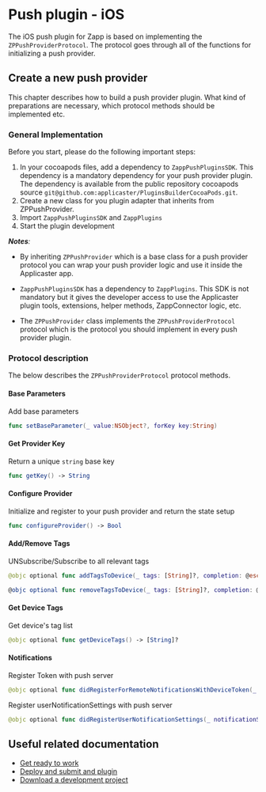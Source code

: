 
# Push plugin - iOS

The iOS push plugin for Zapp is based on implementing the `ZPPushProviderProtocol`.
The protocol goes through all of the functions for initializing a push provider.

## Create a new push provider

This chapter describes how to build a push provider plugin. What kind of preparations are necessary, which protocol methods should be implemented etc.

### General Implementation
Before you start, please do the following important steps:

1. In your cocoapods files, add a dependency to `ZappPushPluginsSDK`. This dependency is a mandatory dependency for your push provider plugin. The dependency is available from the public repository cocoapods source `git@github.com:applicaster/PluginsBuilderCocoaPods.git`.
2. Create a new class for you plugin adapter that inherits from ZPPushProvider.
3. Import `ZappPushPluginsSDK` and `ZappPlugins` 
4. Start the plugin development

*__Notes__:*
* By inheriting `ZPPushProvider` which is a base class for a push provider protocol you can wrap your push provider logic and use it inside the Applicaster app.
* `ZappPushPluginsSDK` has a dependency to `ZappPlugins`. This SDK is not mandatory but it gives the developer access to use the Applicaster plugin tools, extensions, helper methods, ZappConnector logic, etc.

* The `ZPPushProvider` class implements the `ZPPushProviderProtocol` protocol which is the protocol you should implement in every push provider plugin.

### Protocol description

The below describes the `ZPPushProviderProtocol` protocol methods.

#### Base Parameters
Add base parameters

```swift
func setBaseParameter(_ value:NSObject?, forKey key:String)
```

#### Get Provider Key
Return a unique `string` base key

```swift
func getKey() -> String
```

#### Configure Provider
Initialize and register to your push provider and return the state setup

```swift
func configureProvider() -> Bool
```


#### Add/Remove Tags
UNSubscribe/Subscribe to all relevant tags

```swift
@objc optional func addTagsToDevice(_ tags: [String]?, completion: @escaping (_ success: Bool ,_ tags: [String]?) -> Void)

@objc optional func removeTagsToDevice(_ tags: [String]?, completion: @escaping (_ success: Bool, _ tags: [String]?) -> Void)
```


#### Get Device Tags
Get device's tag list
```swift
@objc optional func getDeviceTags() -> [String]?
```

#### Notifications
Register Token with push server
```swift
@objc optional func didRegisterForRemoteNotificationsWithDeviceToken(_ deviceToken: Data)
```

Register userNotificationSettings with push server
```swift
@objc optional func didRegisterUserNotificationSettings(_ notificationSettings: UIUserNotificationSettings)
```

## Useful related documentation

* [Get ready to work](/dev-env/intro.html)
* [Deploy and submit and plugin](/getting-started/deploy-and-submit.html)
* [Download a development project](/getting-started/download-development-project.html)